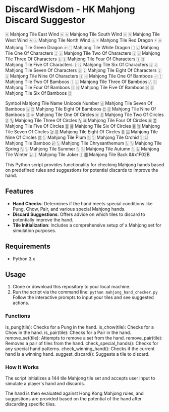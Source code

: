 # DiscardWisdom - HK Mahjong Discard Suggestor

🀀	Mahjong Tile East Wind	&#x1F000;
🀁	Mahjong Tile South Wind	&#x1F001;
🀂	Mahjong Tile West Wind	&#x1F002;
🀃	Mahjong Tile North Wind	&#x1F003;
🀄	Mahjong Tile Red Dragon	&#x1F004;
🀅	Mahjong Tile Green Dragon	&#x1F005;
🀆	Mahjong Tile White Dragon	&#x1F006;
🀇	Mahjong Tile One Of Characters	&#x1F007;
🀈	Mahjong Tile Two Of Characters	&#x1F008;
🀉	Mahjong Tile Three Of Characters	&#x1F009;
🀊	Mahjong Tile Four Of Characters	&#x1F00A;
🀋	Mahjong Tile Five Of Characters	&#x1F00B;
🀌	Mahjong Tile Six Of Characters	&#x1F00C;
🀍	Mahjong Tile Seven Of Characters	&#x1F00D;
🀎	Mahjong Tile Eight Of Characters	&#x1F00E;
🀏	Mahjong Tile Nine Of Characters	&#x1F00F;
🀐	Mahjong Tile One Of Bamboos	&#x1F010;
🀑	Mahjong Tile Two Of Bamboos	&#x1F011;
🀒	Mahjong Tile Three Of Bamboos	&#x1F012;
🀓	Mahjong Tile Four Of Bamboos	&#x1F013;
🀔	Mahjong Tile Five Of Bamboos	&#x1F014;
🀕	Mahjong Tile Six Of Bamboos	&#x1F015;

Symbol	Mahjong Tile Name	Unicode Number
🀖	Mahjong Tile Seven Of Bamboos	&#x1F016;
🀗	Mahjong Tile Eight Of Bamboos	&#x1F017;
🀘	Mahjong Tile Nine Of Bamboos	&#x1F018;
🀙	Mahjong Tile One Of Circles	&#x1F019;
🀚	Mahjong Tile Two Of Circles	&#x1F01A;
🀛	Mahjong Tile Three Of Circles	&#x1F01B;
🀜	Mahjong Tile Four Of Circles	&#x1F01C;
🀝	Mahjong Tile Five Of Circles	&#x1F01D;
🀞	Mahjong Tile Six Of Circles	&#x1F01E;
🀟	Mahjong Tile Seven Of Circles	&#x1F01F;
🀠	Mahjong Tile Eight Of Circles	&#x1F020;
🀡	Mahjong Tile Nine Of Circles	&#x1F021;
🀢	Mahjong Tile Plum	&#x1F022;
🀣	Mahjong Tile Orchid	&#x1F023;
🀤	Mahjong Tile Bamboo	&#x1F024;
🀥	Mahjong Tile Chrysanthemum	&#x1F025;
🀦	Mahjong Tile Spring	&#x1F026;
🀧	Mahjong Tile Summer	&#x1F027;
🀨	Mahjong Tile Autumn	&#x1F028;
🀩	Mahjong Tile Winter	&#x1F029;
🀪	Mahjong Tile Joker	&#x1F02A;
🀫	Mahjong Tile Back	&#x1F02B

This Python script provides functionality for checking Mahjong hands based on predefined rules and suggestions for potential discards to improve the hand.

## Features

- **Hand Checks**: Determines if the hand meets special conditions like Pung, Chow, Pair, and various special Mahjong hands.
- **Discard Suggestions**: Offers advice on which tiles to discard to potentially improve the hand.
- **Tile Initialization**: Includes a comprehensive setup of a Mahjong set for simulation purposes.

## Requirements

- Python 3.x

## Usage

1. Clone or download this repository to your local machine.
2. Run the script via the command line:
   ```python mahjong_hand_checker.py```
Follow the interactive prompts to input your tiles and see suggested actions.

### Functions
is_pung(tile): Checks for a Pung in the hand.
is_chow(tile): Checks for a Chow in the hand.
is_pair(tile): Checks for a Pair in the hand.
remove_set(tile): Attempts to remove a set from the hand.
remove_pair(tile): Removes a pair of tiles from the hand.
check_special_hands(): Checks for any special hand patterns.
check_winning_hand(): Checks if the current hand is a winning hand.
suggest_discard(): Suggests a tile to discard.

### How It Works
The script initializes a 144 tile Mahjong tile set and accepts user input to simulate a player's hand and discards. 

The hand is then evaluated against Hong Kong Mahjong rules, and suggestions are provided based on the potential of the hand after discarding specific tiles.
